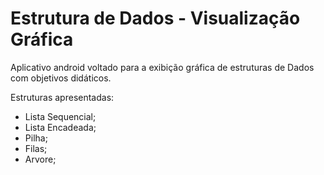 
# Estrutura de Dados - Visualização Gráfica

Aplicativo android voltado para a exibição gráfica de estruturas de Dados com objetivos didáticos.

Estruturas apresentadas:
- Lista Sequencial;
- Lista Encadeada;
- Pilha;
- Filas;
- Arvore;
